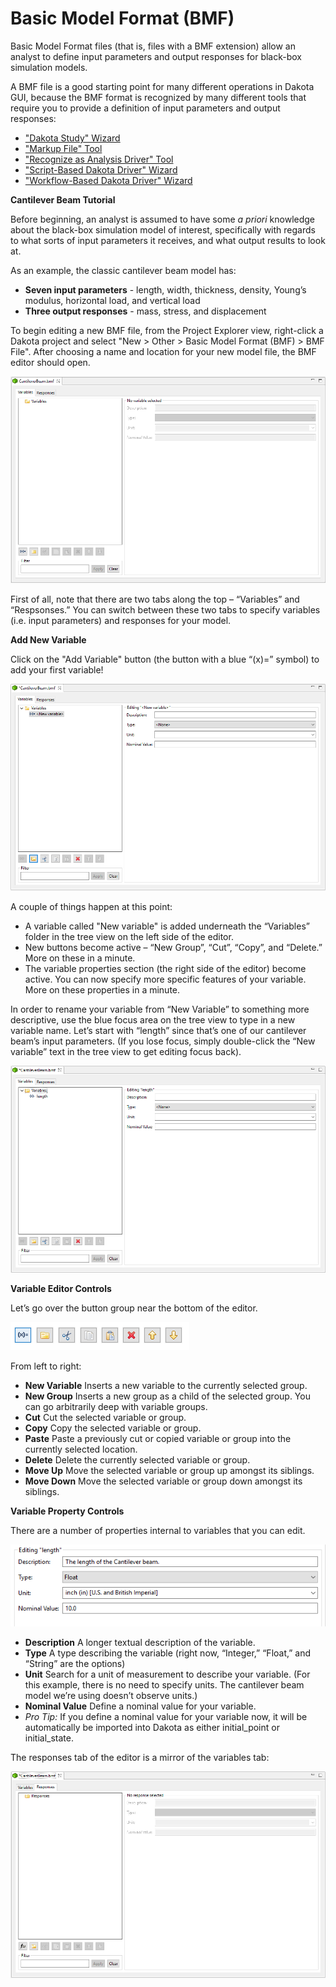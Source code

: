 Basic Model Format (BMF)
========================

Basic Model Format files (that is, files with a BMF extension) allow an analyst to define input parameters and output responses for black-box simulation models.

A BMF file is a good starting point for many different operations in Dakota GUI, because the BMF format is recognized by many different tools that require you to provide a definition of input parameters and output responses:

* ["Dakota Study" Wizard](Wizards.html#dakota-study-wizard)
* ["Markup File" Tool](ContextMenuTools.html#markup-file)
* ["Recognize as Analysis Driver" Tool](ContextMenuTools.html#using-an-existing-script-file-as-a-driver)
* ["Script-Based Dakota Driver" Wizard](Wizards.html#script-based-dakota-driver-wizard)
* ["Workflow-Based Dakota Driver" Wizard](Wizards.html#workflow-based-dakota-driver)

**Cantilever Beam Tutorial**

Before beginning, an analyst is assumed to have some *a priori* knowledge about the black-box simulation model of interest, specifically with regards to what sorts of input parameters it receives, and what output results to look at.

As an example, the classic cantilever beam model has:

* **Seven input parameters** - length, width, thickness, density, Young’s modulus, horizontal load, and vertical load
* **Three output responses** - mass, stress, and displacement

To begin editing a new BMF file, from the Project Explorer view, right-click a Dakota project and select "New > Other > Basic Model Format (BMF) > BMF File".  After choosing a name and location for your new model file, the BMF editor should open.

![alt text](img/NewDakotaStudy_SimModel_1.png "Defining a new simulation model")

First of all, note that there are two tabs along the top – “Variables” and “Respsonses.”  You can switch between these two tabs to specify variables (i.e. input parameters) and responses for your model.

**Add New Variable**

Click on the "Add Variable" button (the button with a blue “(x)=” symbol) to add your first variable!

![alt text](img/NewDakotaStudy_SimModel_2.png "The first variable")

A couple of things happen at this point:

* A variable called "New variable" is added underneath the “Variables” folder in the tree view on the left side of the editor.
* New buttons become active – “New Group”, “Cut”, “Copy”, and “Delete.”  More on these in a minute.
* The variable properties section (the right side of the editor) become active.  You can now specify more specific features of your variable.  More on these properties in a minute.

In order to rename your variable from “New Variable” to something more descriptive, use the blue focus area on the tree view to type in a new variable name.  Let’s start with “length” since that’s one of our cantilever beam’s input parameters.  (If you lose focus, simply double-click the “New variable” text in the tree view to get editing focus back).

![alt text](img/NewDakotaStudy_SimModel_3.png "length")

**Variable Editor Controls**

Let’s go over the button group near the bottom of the editor.

![alt text](img/NewDakotaStudy_SimModel_4.png "The variable editor controls")

From left to right:

* **New Variable** Inserts a new variable to the currently selected group.
* **New Group** Inserts a new group as a child of the selected group.  You can go arbitrarily deep with variable groups.
* **Cut** Cut the selected variable or group.
* **Copy** Copy the selected variable or group.
* **Paste** Paste a previously cut or copied variable or group into the currently selected location.
* **Delete** Delete the currently selected variable or group.
* **Move Up** Move the selected variable or group up amongst its siblings.
* **Move Down** Move the selected variable or group down amongst its siblings.

**Variable Property Controls**

There are a number of properties internal to variables that you can edit.

![alt text](img/NewDakotaStudy_SimModel_5.png "The variable property controls")

* **Description** A longer textual description of the variable.
* **Type** A type describing the variable (right now, “Integer,” “Float,” and “String” are the options)
* **Unit** Search for a unit of measurement to describe your variable. (For this example, there is no need to specify units.  The cantilever beam model we’re using doesn’t observe units.)
* **Nominal Value** Define a nominal value for your variable.
 * *Pro Tip:* If you define a nominal value for your variable now, it will be automatically be imported into Dakota as either initial\_point or initial\_state.

The responses tab of the editor is a mirror of the variables tab:

![alt text](img/NewDakotaStudy_SimModel_6.png "It feels like we've been here before...")